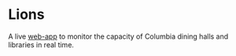 # Lions
A live [web-app](https://desolate-sea-73548.herokuapp.com/) to monitor the capacity of Columbia dining halls and libraries in real time.